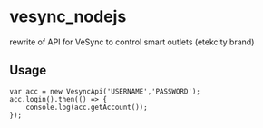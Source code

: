 # vesync_nodejs
rewrite of API for VeSync to control smart outlets (etekcity brand)


## Usage
```
var acc = new VesyncApi('USERNAME','PASSWORD');
acc.login().then(() => {
    console.log(acc.getAccount());
});
```